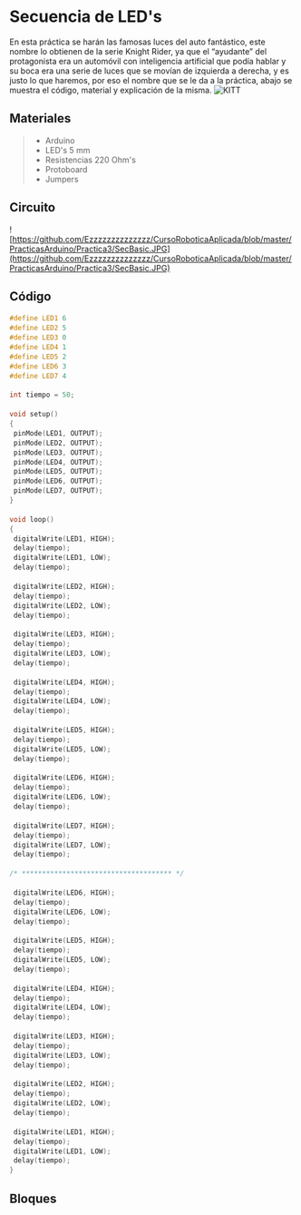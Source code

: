 # Secuencia de LED's

En esta práctica se harán las famosas luces del auto fantástico, este nombre lo obtienen de la serie Knight Rider, ya que el “ayudante” del protagonista era un automóvil con inteligencia artificial que podía hablar y su boca era una serie de luces que se movían de izquierda a derecha, y es justo lo que haremos, por eso el nombre que se le da a la práctica, abajo se muestra el código, material y explicación de la misma.
![KITT](http://31.media.tumblr.com/tumblr_mb84bj2Cqy1rpmo4ho1_r1_500.gif)

## Materiales 
> - Arduino
> - LED's 5 mm 
> - Resistencias 220 Ohm's
> - Protoboard
> - Jumpers

## Circuito

![https://github.com/Ezzzzzzzzzzzzzz/CursoRoboticaAplicada/blob/master/PracticasArduino/Practica3/SecBasic.JPG](https://github.com/Ezzzzzzzzzzzzzz/CursoRoboticaAplicada/blob/master/PracticasArduino/Practica3/SecBasic.JPG)

## Código
 ```c
#define LED1 6
#define LED2 5
#define LED3 0
#define LED4 1
#define LED5 2
#define LED6 3
#define LED7 4

int tiempo = 50;

void setup()
{
  pinMode(LED1, OUTPUT);
  pinMode(LED2, OUTPUT);
  pinMode(LED3, OUTPUT);
  pinMode(LED4, OUTPUT);
  pinMode(LED5, OUTPUT);
  pinMode(LED6, OUTPUT);
  pinMode(LED7, OUTPUT);
}

void loop()
{
  digitalWrite(LED1, HIGH);
  delay(tiempo); 
  digitalWrite(LED1, LOW);
  delay(tiempo); 
  
  digitalWrite(LED2, HIGH);
  delay(tiempo); 
  digitalWrite(LED2, LOW);
  delay(tiempo); 
  
  digitalWrite(LED3, HIGH);
  delay(tiempo); 
  digitalWrite(LED3, LOW);
  delay(tiempo); 
  
  digitalWrite(LED4, HIGH);
  delay(tiempo); 
  digitalWrite(LED4, LOW);
  delay(tiempo); 
  
  digitalWrite(LED5, HIGH);
  delay(tiempo); 
  digitalWrite(LED5, LOW);
  delay(tiempo); 
  
  digitalWrite(LED6, HIGH);
  delay(tiempo); 
  digitalWrite(LED6, LOW);
  delay(tiempo); 
  
  digitalWrite(LED7, HIGH);
  delay(tiempo); 
  digitalWrite(LED7, LOW);
  delay(tiempo); 
  
/* ************************************* */

  digitalWrite(LED6, HIGH);
  delay(tiempo); 
  digitalWrite(LED6, LOW);
  delay(tiempo); 
  
  digitalWrite(LED5, HIGH);
  delay(tiempo); 
  digitalWrite(LED5, LOW);
  delay(tiempo); 
  
  digitalWrite(LED4, HIGH);
  delay(tiempo); 
  digitalWrite(LED4, LOW);
  delay(tiempo); 
  
  digitalWrite(LED3, HIGH);
  delay(tiempo); 
  digitalWrite(LED3, LOW);
  delay(tiempo); 
  
  digitalWrite(LED2, HIGH);
  delay(tiempo); 
  digitalWrite(LED2, LOW);
  delay(tiempo); 
  
  digitalWrite(LED1, HIGH);
  delay(tiempo); 
  digitalWrite(LED1, LOW);
  delay(tiempo); 
}
```

## Bloques

<!--stackedit_data:
eyJoaXN0b3J5IjpbLTEwMzg2NDg0ODksMTExMjM4OTY2MywxMj
M2NjQ2NjE4LC0xMjUwMTIyOTAzLDcyNzM2MTM3Niw3MzM3MDg2
OTRdfQ==
-->